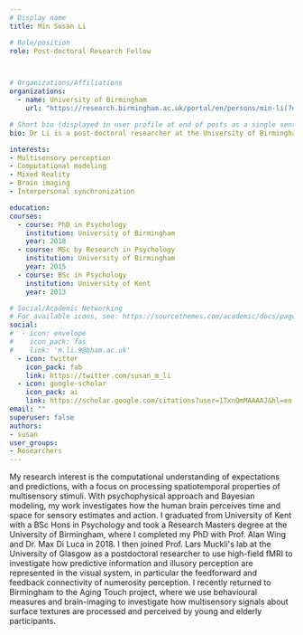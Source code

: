 ```yaml
---
# Display name
title: Min Susan Li

# Role/position
role: Post-doctoral Research Fellow



# Organizations/Affiliations
organizations:
  - name: University of Birmingham
    url: "https://research.birmingham.ac.uk/portal/en/persons/min-li(7d359888-46a0-4eb7-b8b9-6f61b8d15af8).html"

# Short bio (displayed in user profile at end of posts as a single sentence)
bio: Dr Li is a post-doctoral researcher at the University of Birmingham (UK) in the Centre for Computational Neuroscience and Cognitive Robotics.

interests:
- Multisensory perception
- Computational modeling
- Mixed Reality
- Brain imaging
- Interpersonal synchronization

education:
courses:
  - course: PhD in Psychology
    institution: University of Birmingham
    year: 2018
  - course: MSc by Research in Psychology
    institution: University of Birmingham
    year: 2015
  - course: BSc in Psychology
    institution: University of Kent
    year: 2013

# Social/Academic Networking
# For available icons, see: https://sourcethemes.com/academic/docs/page-builder/#icons
social:
#  - icon: envelope
#    icon_pack: fas
#    link: 'm.li.9@bham.ac.uk'
  - icon: twitter
    icon_pack: fab
    link: https://twitter.com/susan_m_li
  - icon: google-scholar
    icon_pack: ai
    link: https://scholar.google.com/citations?user=1TxnQmMAAAAJ&hl=en
email: ""
superuser: false
authors:
- susan
user_groups:
- Researchers
---
```


My research interest is the computational understanding of expectations and predictions, with a focus on processing spatiotemporal properties of multisensory stimuli. With psychophysical approach and Bayesian modeling, my work investigates how the human brain perceives time and space for sensory estimates and action. I graduated from University of Kent with a BSc Hons in Psychology and took a Research Masters degree at the University of Birmingham, where I completed my PhD with Prof. Alan Wing and Dr. Max Di Luca in 2018. I then joined Prof. Lars Muckli's lab at the University of Glasgow as a postdoctoral researcher to use high-field fMRI to investigate how predictive information and illusory perception are represented in the visual system, in particular the feedforward and feedback connectivity of numerosity perception. I recently returned to Birmingham to the Aging Touch project, where we use behavioural measures and brain-imaging to investigate how multisensory signals about surface textures are processed and perceived by young and elderly participants.  
